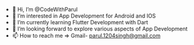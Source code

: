 - 👋 Hi, I’m @CodeWithParul
- 👀 I’m interested in App Development for Android and IOS
- 🌱 I’m currently learning Flutter Development with Dart
- 💞️ I’m looking forward to explore various aspects of App Development  
- 📫 How to reach me => Gmail- parul.1204singh@gmail.com

<!---
CodeWithParul/CodeWithParul is a ✨ special ✨ repository because its `README.md` (this file) appears on your GitHub profile.
You can click the Preview link to take a look at your changes.
--->
